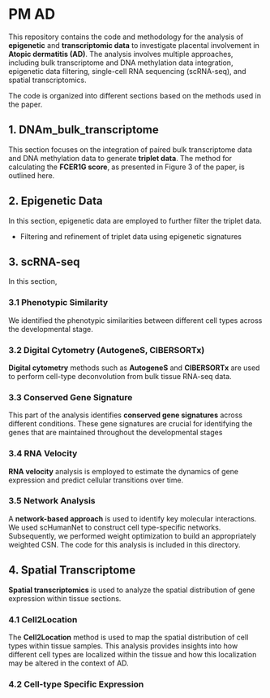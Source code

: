 # PM AD

This repository contains the code and methodology for the analysis of **epigenetic** and **transcriptomic data** to investigate placental involvement in **Atopic dermatitis (AD)**. The analysis involves multiple approaches, including bulk transcriptome and DNA methylation data integration, epigenetic data filtering, single-cell RNA sequencing (scRNA-seq), and spatial transcriptomics. 

The code is organized into different sections based on the methods used in the paper. 

## 1. DNAm_bulk_transcriptome

This section focuses on the integration of paired bulk transcriptome data and DNA methylation data to generate **triplet data**. The method for calculating the **FCER1G score**, as presented in Figure 3 of the paper, is outlined here. 

## 2. Epigenetic Data

In this section, epigenetic data are employed to further filter the triplet data.
- Filtering and refinement of triplet data using epigenetic signatures

## 3. scRNA-seq

In this section, 

### 3.1 Phenotypic Similarity
We identified the phenotypic similarities between different cell types across the developmental stage. 

### 3.2 Digital Cytometry (AutogeneS, CIBERSORTx)
**Digital cytometry** methods such as **AutogeneS** and **CIBERSORTx** are used to perform cell-type deconvolution from bulk tissue RNA-seq data. 


### 3.3 Conserved Gene Signature
This part of the analysis identifies **conserved gene signatures** across different conditions. These gene signatures are crucial for identifying the genes that are maintained throughout the developmental stages

### 3.4 RNA Velocity
**RNA velocity** analysis is employed to estimate the dynamics of gene expression and predict cellular transitions over time. 

### 3.5 Network Analysis
A **network-based approach** is used to identify key molecular interactions. 
We used scHumanNet to construct cell type-specific networks. Subsequently, we performed weight optimization to build an appropriately weighted CSN. The code for this analysis is included in this directory.

## 4. Spatial Transcriptome

**Spatial transcriptomics** is used to analyze the spatial distribution of gene expression within tissue sections. 

### 4.1 Cell2Location
The **Cell2Location** method is used to map the spatial distribution of cell types within tissue samples. This analysis provides insights into how different cell types are localized within the tissue and how this localization may be altered in the context of AD.

### 4.2 Cell-type Specific Expression 


